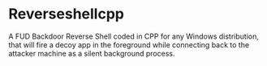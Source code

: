 # Reverseshellcpp
A FUD Backdoor Reverse Shell coded in CPP for any Windows distribution, that will fire a decoy app in the foreground while connecting back to the attacker machine as a silent background process.
